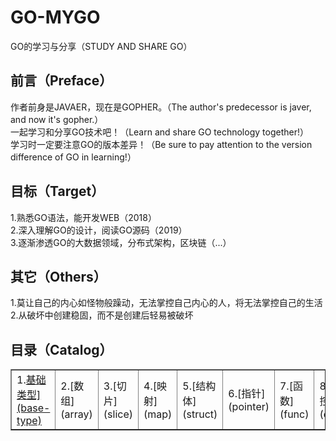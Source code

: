 # GO-MYGO
GO的学习与分享（STUDY AND SHARE GO）</br>
## 前言（Preface）
作者前身是JAVAER，现在是GOPHER。（The author's predecessor is javer, and now it's gopher.）</br>
一起学习和分享GO技术吧！（Learn and share GO technology together!）</br>
学习时一定要注意GO的版本差异！（Be sure to pay attention to the version difference of GO in learning!）</br>
## 目标（Target）
1.熟悉GO语法，能开发WEB（2018）</br>
2.深入理解GO的设计，阅读GO源码（2019）</br>
3.逐渐渗透GO的大数据领域，分布式架构，区块链（...）</br>
## 其它（Others）
1.莫让自己的内心如怪物般躁动，无法掌控自己内心的人，将无法掌控自己的生活</br>
2.从破坏中创建稳固，而不是创建后轻易被破坏</br>
## 目录（Catalog）
<table border="1">
  <tr>
    <td>1.<a href="base-type">基础类型](base-type)</a></td>
    <td>2.[数组](array)</td>
    <td>3.[切片](slice)</td>
    <td>4.[映射](map)</td>
    <td>5.[结构体](struct)</td>
    <td>6.[指针](pointer)</td>
    <td>7.[函数](func)</td>
    <td>8.[流程控制](control)</td>
    <td>9.[接口](interface)</td>
  </tr>
</table>
